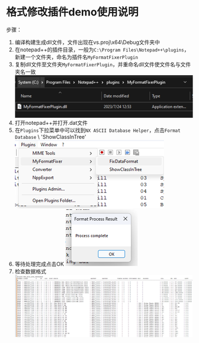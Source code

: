 # 格式修改插件demo使用说明
步骤：
1. 编译构建生成dll文件，文件出现在vs.proj\x64\Debug文件夹中
2. 在notepad++的插件目录，一般为`C:\Program Files\Notepad++\plugins`，新建一个文件夹，命名为插件名`MyFormatFixerPlugin`
3. 复制dll文件至文件夹`MyFormatFixerPlugin`，并重命名dll文件使文件名与文件夹名一致
   ![Alt text](image-3.png)
4. 打开notepad++并打开.dat文件
5. 在`Plugins`下拉菜单中可以找到`NX ASCII Database Helper`，点击`Format Database` \ 'ShowClassInTree'
   ![Alt text](image.png)
6. 等待处理完成点击OK
   ![Alt text](image-1.png)
7. 检查数据格式
   ![Alt text](image-2.png)

